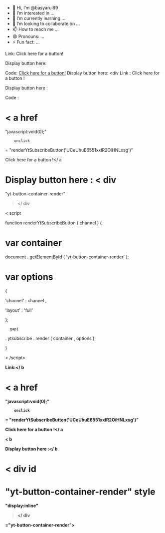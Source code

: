 - 👋 Hi, I’m @basyarul89
- 👀 I’m interested in ...
- 🌱 I’m currently learning ...
- 💞️ I’m looking to collaborate on ...
- 📫 How to reach me ...
- 😄 Pronouns: ...
- ⚡ Fun fact: ...

<!---
basyarul89/basyarul89 is a ✨ special ✨ repository because its `README.md` (this file) appears on your GitHub profile.
You can click the Preview link to take a look at your changes.
--->
Link: Click here for a button!

Display button here: 

Code:
  <a href="javascript:void(0);"
        onclick="renderYtSubscribeButton('UCeUhuE6551xxlR2OiHNLxsg')">Click here for a button!</a>
  Display button here: <div Link
:
Click
here
for
a button
!


Display
button here
:


Code
:

 
<
a href
=
"javascript:void(0);"

        onclick
=
"renderYtSubscribeButton('UCeUhuE6551xxlR2OiHNLxsg')"
>
Click
here
for
a button
!</
a
>

 
Display
button here
:
<
div 
=
"yt-button-container-render"
></
div
>

 
<
script
>

   
function
renderYtSubscribeButton
(
channel
)
{

     
var
container
=
document
.
getElementById
(
'yt-button-container-render'
);

     
var
options
=
{

       
'channel'
:
channel
,

       
'layout'
:
'full'

     
};

      gapi
.
ytsubscribe
.
render
(
container
,
options
);

   
}

 
<
/script>

  <b>Link:</
b
>

 
<
a href
=
"javascript:void(0);"

        onclick
=
"renderYtSubscribeButton('UCeUhuE6551xxlR2OiHNLxsg')"
>
Click
here
for
a button
!</
a
>


 
<
b
>
Display
button here
:</
b
>

 
<
div id
=
"yt-button-container-render"
style
=
"display:inline"
></
div
>
="yt-button-container-render"></div>
  <script>
    function renderYtSubscribeButton(channel) {
      var container = document.getElementById('yt-button-container-render');
      var options = {
        'channel': channel,
        'layout': 'full'
      };
      gapi.ytsubscribe.render(container, options);{

